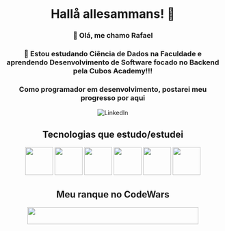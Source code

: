 <h1 align="center">Hallå allesammans! 🤙</h1>

<div align="center"; margin-bottom: 20px;">
          <h3>👋 Olá, me chamo Rafael</h3>
          <h3>👀 Estou estudando Ciência de Dados na Faculdade e aprendendo Desenvolvimento de Software focado no Backend pela Cubos Academy!!!</h3>
          <h3>Como programador em desenvolvimento, postarei meu progresso por aqui</h3>

<a href="https://www.linkedin.com/in/rafael-porto/" class="social-icon" style="text-decoration: none;">
          <img src="https://img.shields.io/badge/LinkedIn-0077B5?style=for-the-badge&logo=linkedin&logoColor=white" alt="LinkedIn">
</a>
</div>

<h2 align="center">Tecnologias que estudo/estudei</h2>

<div align="center" style="display: inline_block; margin-bottom: 20px;">
          <img height="65" width="65" src="https://cdn.jsdelivr.net/gh/devicons/devicon/icons/python/python-original-wordmark.svg" />
          <img height='65' width="65" src="https://cdn.jsdelivr.net/gh/devicons/devicon/icons/javascript/javascript-plain.svg" />
          <img height='65' width="65" src="https://cdn.jsdelivr.net/gh/devicons/devicon/icons/typescript/typescript-plain.svg" /> 
          <img height='65' width="65" src="https://cdn.jsdelivr.net/gh/devicons/devicon/icons/nodejs/nodejs-original-wordmark.svg" />
          <img height='65' width="65" src="https://cdn.jsdelivr.net/gh/devicons/devicon/icons/git/git-original-wordmark.svg" />
          <img height='65' width="65" src="https://cdn.jsdelivr.net/gh/devicons/devicon/icons/postgresql/postgresql-original-wordmark.svg" />        
</div>

<h2 align="center">Meu ranque no CodeWars</h2>

<div align="center" style="display: inline_block; margin-bottom: 20px;">
          <img height='40' width="400" src="https://www.codewars.com/users/Gl%C3%A6steriano/badges/large" />
</div>          
          
<!---
Glasteriano/Glasteriano is a ✨ special ✨ repository because its `README.md` (this file) appears on your GitHub profile.
You can click the Preview link to take a look at your changes.
--->
